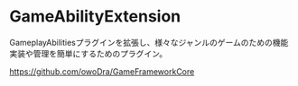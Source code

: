 # GameAbilityExtension
GameplayAbilitiesプラグインを拡張し、様々なジャンルのゲームのための機能実装や管理を簡単にするためのプラグイン。

https://github.com/owoDra/GameFrameworkCore
